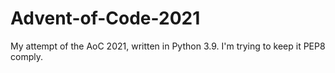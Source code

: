 # Advent-of-Code-2021
My attempt of the AoC 2021, written in Python 3.9.
I'm trying to keep it PEP8 comply.